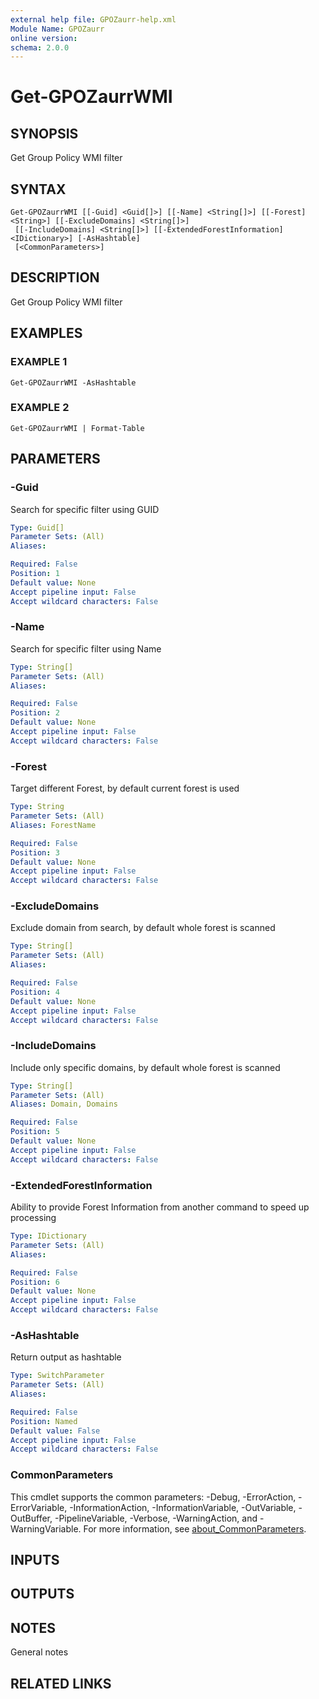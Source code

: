 ```yaml
---
external help file: GPOZaurr-help.xml
Module Name: GPOZaurr
online version:
schema: 2.0.0
---
```


# Get-GPOZaurrWMI

## SYNOPSIS
Get Group Policy WMI filter

## SYNTAX

```
Get-GPOZaurrWMI [[-Guid] <Guid[]>] [[-Name] <String[]>] [[-Forest] <String>] [[-ExcludeDomains] <String[]>]
 [[-IncludeDomains] <String[]>] [[-ExtendedForestInformation] <IDictionary>] [-AsHashtable]
 [<CommonParameters>]
```

## DESCRIPTION
Get Group Policy WMI filter

## EXAMPLES

### EXAMPLE 1
```
Get-GPOZaurrWMI -AsHashtable
```

### EXAMPLE 2
```
Get-GPOZaurrWMI | Format-Table
```

## PARAMETERS

### -Guid
Search for specific filter using GUID

```yaml
Type: Guid[]
Parameter Sets: (All)
Aliases:

Required: False
Position: 1
Default value: None
Accept pipeline input: False
Accept wildcard characters: False
```

### -Name
Search for specific filter using Name

```yaml
Type: String[]
Parameter Sets: (All)
Aliases:

Required: False
Position: 2
Default value: None
Accept pipeline input: False
Accept wildcard characters: False
```

### -Forest
Target different Forest, by default current forest is used

```yaml
Type: String
Parameter Sets: (All)
Aliases: ForestName

Required: False
Position: 3
Default value: None
Accept pipeline input: False
Accept wildcard characters: False
```

### -ExcludeDomains
Exclude domain from search, by default whole forest is scanned

```yaml
Type: String[]
Parameter Sets: (All)
Aliases:

Required: False
Position: 4
Default value: None
Accept pipeline input: False
Accept wildcard characters: False
```

### -IncludeDomains
Include only specific domains, by default whole forest is scanned

```yaml
Type: String[]
Parameter Sets: (All)
Aliases: Domain, Domains

Required: False
Position: 5
Default value: None
Accept pipeline input: False
Accept wildcard characters: False
```

### -ExtendedForestInformation
Ability to provide Forest Information from another command to speed up processing

```yaml
Type: IDictionary
Parameter Sets: (All)
Aliases:

Required: False
Position: 6
Default value: None
Accept pipeline input: False
Accept wildcard characters: False
```

### -AsHashtable
Return output as hashtable

```yaml
Type: SwitchParameter
Parameter Sets: (All)
Aliases:

Required: False
Position: Named
Default value: False
Accept pipeline input: False
Accept wildcard characters: False
```

### CommonParameters
This cmdlet supports the common parameters: -Debug, -ErrorAction, -ErrorVariable, -InformationAction, -InformationVariable, -OutVariable, -OutBuffer, -PipelineVariable, -Verbose, -WarningAction, and -WarningVariable. For more information, see [about_CommonParameters](http://go.microsoft.com/fwlink/?LinkID=113216).

## INPUTS

## OUTPUTS

## NOTES
General notes

## RELATED LINKS
